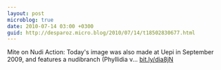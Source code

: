 ```yaml
---
layout: post
microblog: true
date: 2010-07-14 03:00 +0300
guid: http://desparoz.micro.blog/2010/07/14/t18502830677.html
---
```

Mite on Nudi Action: Today's image was also made at Uepi in September 2009, and features a nudibranch (Phyllidia v... [bit.ly/dia8jN](http://bit.ly/dia8jN)
